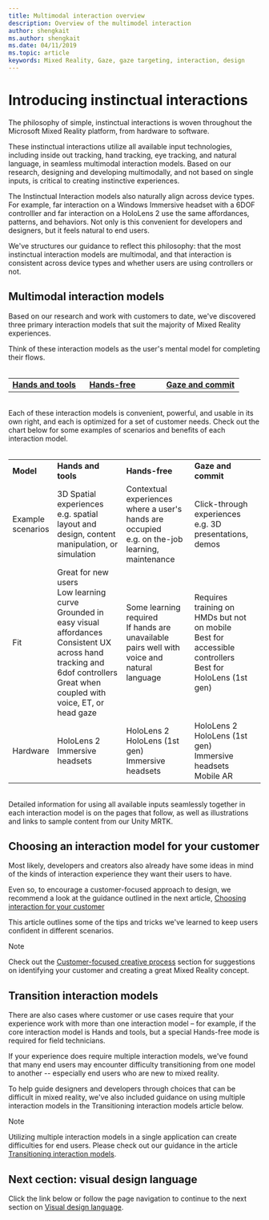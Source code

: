 ```yaml
---
title: Multimodal interaction overview
description: Overview of the multimodel interaction
author: shengkait
ms.author: shengkait
ms.date: 04/11/2019
ms.topic: article
keywords: Mixed Reality, Gaze, gaze targeting, interaction, design
---
```


# Introducing instinctual interactions
The philosophy of simple, instinctual interactions is woven throughout the Microsoft Mixed Reality platform, from hardware to software. 

These instinctual interactions utilize all available input technologies, including inside out tracking, hand tracking, eye tracking, and natural language, in seamless multimodal interaction models.  Based on our research, designing and developing multimodally, and not based on single inputs, is critical to creating instinctive experiences. 

The Instinctual Interaction models also naturally align across device types.  For example, far interaction on a Windows Immersive headset with a 6DOF controlller and far interaction on a HoloLens 2 use the same affordances, patterns, and behaviors.  Not only is this convenient for developers and designers, but it feels natural to end users. 

We've structures our guidance to reflect this philosophy: that the most instinctual interaction models are multimodal, and that interaction is consistent across device types and whether users are using controllers or not.

## Multimodal interaction models
Based on our research and work with customers to date, we've discovered three primary interaction models that suit the majority of Mixed Reality experiences.  

Think of these interaction models as the user's mental model for completing their flows. 
<br><br>
<table>
    <colgroup>
    <col width="33%" />
    <col width="33%" />
    <col width="33%" />
    </colgroup>
    <tr>
        <td><strong><a href="hands-and-tools.md">Hands and tools</a></strong></td>
        <td><strong><a href="hands-free.md">Hands-free</a></strong></td>
        <td><strong><a href="gaze-and-commit.md">Gaze and commit</a></strong></td>
    </tr> 
</table>
<br>
Each of these interaction models is convenient, powerful, and usable in its own right, and each is optimized for a set of customer needs. Check out the chart below for some examples of scenarios and benefits of each interaction model.  
<br><br>
<table>
    <colgroup>
    <col width="10%" />
    <col width="30%" />
    <col width="30%" />
    <col width="30%" />
    </colgroup>
    <tr>
        <td><strong>Model</strong></td>
        <td><strong>Hands and tools</strong></td>
        <td><strong>Hands-free</strong></td>
        <td><strong>Gaze and commit</strong></td>
    </tr>
    <tr>
        <td>Example scenarios</td>
        <td>3D Spatial experiences<br>e.g. spatial layout and design, content manipulation, or simulation</td>
        <td>Contextual experiences where a user's hands are occupied<br>e.g. on the-job learning, maintenance</td>
        <td>Click-through experiences<br> e.g. 3D presentations, demos</td>
    </tr>
    <tr>
        <td>Fit</td>
        <td>Great for new users<br>Low learning curve<br>Grounded in easy visual affordances<br>Consistent UX across hand tracking and 6dof controllers<br>Great when coupled with voice, ET, or head gaze</td>
        <td>Some learning required<br>If hands are unavailable<br>pairs well with voice and natural language</td>
        <td>Requires training on HMDs but not on mobile<br>Best for accessible controllers<br>Best for HoloLens (1st gen)</td>
    </tr>
    <tr>
        <td>Hardware</td>
        <td>HoloLens 2<br>Immersive headsets</td>
        <td>HoloLens 2<br>HoloLens (1st gen)<br> Immersive headsets</td>
        <td>HoloLens 2<br>HoloLens (1st gen)<br> Immersive headsets<br> Mobile AR</td>
    </tr>
</table>
<br>
Detailed information for using all available inputs seamlessly together in each interaction model is on the pages that follow, as well as illustrations and links to sample content from our Unity MRTK.

## Choosing an interaction model for your customer

Most likely, developers and creators also already have some ideas in mind of the kinds of interaction experience they want their users to have. 

Even so, to encourage a customer-focused approach to design, we recommend a look at the guidance outlined in the next article, [Choosing interaction for your customer](coming-soon.md)

This article outlines some of the tips and tricks we've learned to keep users confident in different scenarios. 

> [!Note]
> Check out the [Customer-focused creative process](coming-soon.md) section for suggestions on identifying your customer and creating a great Mixed Reality concept.


## Transition interaction models
There are also cases where customer or use cases require that your experience work with more than one interaction model – for example, if the core interaction model is Hands and tools, but a special Hands-free mode is required for field technicians.  

If your experience does require multiple interaction models, we've found that many end users may encounter difficulty transitioning from one model to another -- especially end users who are new to mixed reality. 

To help guide designers and developers through choices that can be difficult in mixed reality, we've also included guidance on using multiple interaction models in the Transitioning interaction models article below. 

> [!Note]
> Utilizing multiple interaction models in a single application can create difficulties for end users.  Please check out our guidance in the article [Transitioning interaction models](coming-soon.md).
 
## Next cection: visual design language
Click the link below or follow the page navigation to continue to the next section on [Visual design language](coming-soon.md).

